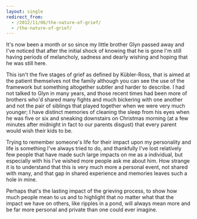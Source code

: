 ```yaml
---
layout: single
redirect_from:
  - /2012/11/06/the-nature-of-grief/
  - /the-nature-of-grief/
---
```


It's now been a month or so since my little brother Glyn passed away and I've noticed that after the initial shock of knowing that he is gone I'm still having periods of melancholy, sadness and dearly wishing and hoping that he was still here.

This isn't the five stages of grief as defined by Kübler-Ross, that is aimed at the patient themselves not the family although you can see the use of the framework but something altogether subtler and harder to describe. I had not talked to Glyn in many years, and those recent times had been more of brothers who'd shared many fights and much bickering with one another and not the pair of siblings that played together when we were very much younger; I have distinct memories of cleaning the sleep from his eyes when he was five or six and sneaking downstairs on Christmas morning (at a few minutes after midnight in fact to our parents disgust) that every parent would wish their kids to be.

Trying to remember someone's life for their impact upon my personality and life is something I've always tried to do, and thankfully I've lost relatively few people that have made such large impacts on me as a individual, but especially with his I've wished more people ask me about him. How strange it is to understand that this is very much more a personal event, not shared with many, and that gap in shared experience and memories leaves such a hole in mine.

Perhaps that's the lasting impact of the grieving process, to show how much people mean to us and to highlight that no matter what that the impact we have on others, like ripples in a pond, will always mean more and be far more personal and private than one could ever imagine.
